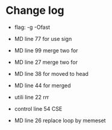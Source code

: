 # Change log
- flag: -g -Ofast

- MD line 77 for use sign
- MD line 99 merge two for

- MD line 27 merge two for
- MD line 38 for moved to head
- MD line 44 for merged
- utili line 22 r*r*r

- control line 54 CSE

- MD line 26 replace loop by memeset